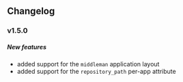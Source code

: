 ## Changelog

### v1.5.0

##### New features

- added support for the `middleman` application layout
- added support for the `repository_path` per-app attribute


